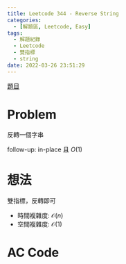 ```yaml
---
title: Leetcode 344 - Reverse String
categories:
  - [解題區, Leetcode, Easy]
tags:
  - 解題紀錄
  - Leetcode
  - 雙指標
  - string
date: 2022-03-26 23:51:29
---
```


[題目](https://leetcode.com/problems/reverse-string/)

# Problem

反轉一個字串

follow-up: in-place 且 $O(1)$

# 想法

雙指標，反轉即可

- 時間複雜度: $\mathcal{O}(n)$
- 空間複雜度: $\mathcal{O}(1)$

# AC Code
<script src="https://emgithub.com/embed.js?target=https%3A%2F%2Fgithub.com%2Froy4801%2Fsolved_problems%2Fblob%2Fmaster%2Fleetcode%2F344.cpp%23L17-L28&style=github&showBorder=on&showLineNumbers=on&showFileMeta=on&showCopy=on"></script>


